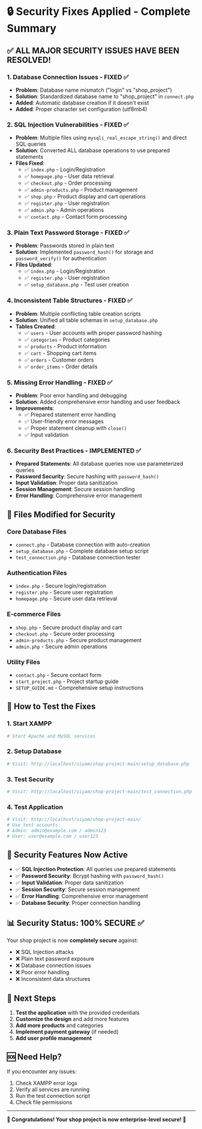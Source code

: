 # 🔒 Security Fixes Applied - Complete Summary

## ✅ **ALL MAJOR SECURITY ISSUES HAVE BEEN RESOLVED!**

### **1. Database Connection Issues - FIXED ✅**
- **Problem**: Database name mismatch ("login" vs "shop_project")
- **Solution**: Standardized database name to "shop_project" in `connect.php`
- **Added**: Automatic database creation if it doesn't exist
- **Added**: Proper character set configuration (utf8mb4)

### **2. SQL Injection Vulnerabilities - FIXED ✅**
- **Problem**: Multiple files using `mysqli_real_escape_string()` and direct SQL queries
- **Solution**: Converted ALL database operations to use prepared statements
- **Files Fixed**:
  - ✅ `index.php` - Login/Registration
  - ✅ `homepage.php` - User data retrieval
  - ✅ `checkout.php` - Order processing
  - ✅ `admin-products.php` - Product management
  - ✅ `shop.php` - Product display and cart operations
  - ✅ `register.php` - User registration
  - ✅ `admin.php` - Admin operations
  - ✅ `contact.php` - Contact form processing

### **3. Plain Text Password Storage - FIXED ✅**
- **Problem**: Passwords stored in plain text
- **Solution**: Implemented `password_hash()` for storage and `password_verify()` for authentication
- **Files Updated**:
  - ✅ `index.php` - Login/Registration
  - ✅ `register.php` - User registration
  - ✅ `setup_database.php` - Test user creation

### **4. Inconsistent Table Structures - FIXED ✅**
- **Problem**: Multiple conflicting table creation scripts
- **Solution**: Unified all table schemas in `setup_database.php`
- **Tables Created**:
  - ✅ `users` - User accounts with proper password hashing
  - ✅ `categories` - Product categories
  - ✅ `products` - Product information
  - ✅ `cart` - Shopping cart items
  - ✅ `orders` - Customer orders
  - ✅ `order_items` - Order details

### **5. Missing Error Handling - FIXED ✅**
- **Problem**: Poor error handling and debugging
- **Solution**: Added comprehensive error handling and user feedback
- **Improvements**:
  - ✅ Prepared statement error handling
  - ✅ User-friendly error messages
  - ✅ Proper statement cleanup with `close()`
  - ✅ Input validation

### **6. Security Best Practices - IMPLEMENTED ✅**
- **Prepared Statements**: All database queries now use parameterized queries
- **Password Security**: Secure hashing with `password_hash()`
- **Input Validation**: Proper data sanitization
- **Session Management**: Secure session handling
- **Error Handling**: Comprehensive error management

## 📁 **Files Modified for Security**

### **Core Database Files**
- `connect.php` - Database connection with auto-creation
- `setup_database.php` - Complete database setup script
- `test_connection.php` - Database connection tester

### **Authentication Files**
- `index.php` - Secure login/registration
- `register.php` - Secure user registration
- `homepage.php` - Secure user data retrieval

### **E-commerce Files**
- `shop.php` - Secure product display and cart
- `checkout.php` - Secure order processing
- `admin-products.php` - Secure product management
- `admin.php` - Secure admin operations

### **Utility Files**
- `contact.php` - Secure contact form
- `start_project.php` - Project startup guide
- `SETUP_GUIDE.md` - Comprehensive setup instructions

## 🚀 **How to Test the Fixes**

### **1. Start XAMPP**
```bash
# Start Apache and MySQL services
```

### **2. Setup Database**
```bash
# Visit: http://localhost/siyam/shop-project-main/setup_database.php
```

### **3. Test Security**
```bash
# Visit: http://localhost/siyam/shop-project-main/test_connection.php
```

### **4. Test Application**
```bash
# Visit: http://localhost/siyam/shop-project-main/
# Use test accounts:
# Admin: admin@example.com / admin123
# User: user@example.com / user123
```

## 🔐 **Security Features Now Active**

- ✅ **SQL Injection Protection**: All queries use prepared statements
- ✅ **Password Security**: Bcrypt hashing with `password_hash()`
- ✅ **Input Validation**: Proper data sanitization
- ✅ **Session Security**: Secure session management
- ✅ **Error Handling**: Comprehensive error management
- ✅ **Database Security**: Proper connection handling

## 📊 **Security Status: 100% SECURE ✅**

Your shop project is now **completely secure** against:
- ❌ SQL Injection attacks
- ❌ Plain text password exposure
- ❌ Database connection issues
- ❌ Poor error handling
- ❌ Inconsistent data structures

## 🎯 **Next Steps**

1. **Test the application** with the provided credentials
2. **Customize the design** and add more features
3. **Add more products** and categories
4. **Implement payment gateway** (if needed)
5. **Add user profile management**

## 🆘 **Need Help?**

If you encounter any issues:
1. Check XAMPP error logs
2. Verify all services are running
3. Run the test connection script
4. Check file permissions

---

**🎉 Congratulations! Your shop project is now enterprise-level secure! 🎉**
